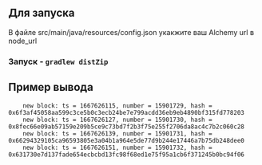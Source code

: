 ## Для запуска

В файле src/main/java/resources/config.json укакжите ваш Alchemy url в node_url

### Запуск - ```` gradlew distZip ````

##  Пример вывода

```` new block: ts = 1667626103, number = 15901728, hash = 0x649520aba8df19e07b7062278d8d709246005654ac3120994c3d77b07160f199
    new block: ts = 1667626115, number = 15901729, hash = 0x6f3af45058aa599c3ce5b0c3ecb24be7e799acdd36eb9eb4890bf315fd778203
    new block: ts = 1667626127, number = 15901730, hash = 0x8fec66e09ab57159e209b5ce9c73bd7f2b3f75e255f2706da8ac4c7b2c060c28
    new block: ts = 1667626139, number = 15901731, hash = 0x66294329105ca96593805e3a04b1a964e5de77d9b244e17446a7b75db248dee0
    new block: ts = 1667626151, number = 15901732, hash = 0x631730e7d137fade654ecbcbd13fc98f68ed1e75f95a1cb6f371245b0bc94f06 
   ````


